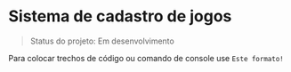 <h1>Sistema de cadastro de jogos</h1>

>Status do projeto: Em desenvolvimento

Para colocar trechos de código ou comando de console use ```Este formato!```

